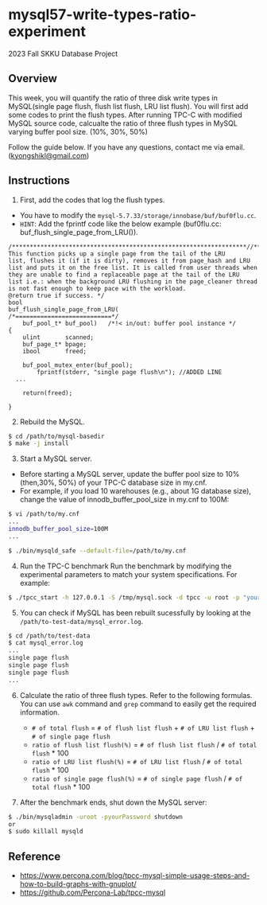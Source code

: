 # mysql57-write-types-ratio-experiment


2023 Fall SKKU Database Project

## Overview
This week, you will quantify the ratio of three disk write types in MySQL(single page flush, flush list flush, LRU list flush). You will first add some codes to print the flush types. After running TPC-C with modified MySQL source code, calcualte the ratio of three flush types in MySQL varying buffer pool size. (10%, 30%, 50%)

Follow the guide below. If you have any questions, contact me via email. (kyongshikl@gmail.com)


## Instructions
1. First, add the codes that log the flush types.
- You have to modify the  `mysql-5.7.33/storage/innobase/buf/buf0flu.cc`.
- `HINT`: Add the fprintf code like the below example (buf0flu.cc: buf_flush_single_page_from_LRU()).

```
/******************************************************************//**
This function picks up a single page from the tail of the LRU
list, flushes it (if it is dirty), removes it from page_hash and LRU
list and puts it on the free list. It is called from user threads when
they are unable to find a replaceable page at the tail of the LRU
list i.e.: when the background LRU flushing in the page_cleaner thread
is not fast enough to keep pace with the workload.
@return true if success. */
bool
buf_flush_single_page_from_LRU(
/*===========================*/
	buf_pool_t*	buf_pool)	/*!< in/out: buffer pool instance */
{
	ulint		scanned;
	buf_page_t*	bpage;
	ibool		freed;

	buf_pool_mutex_enter(buf_pool);
        fprintf(stderr, "single page flush\n"); //ADDED LINE
  ...
  
	return(freed);

}
```


2. Rebuild the MySQL.
```bash
$ cd /path/to/mysql-basedir
$ make -j install
```

3. Start a MySQL server.
  - Before starting a MySQL server, update the buffer pool size to 10% (then,30%, 50%) of your TPC-C database size in my.cnf.
  - For example, if you load 10 warehouses (e.g., about 1G database size), change the value of innodb_buffer_pool_size in my.cnf to 100M:

```bash
$ vi /path/to/my.cnf
...
innodb_buffer_pool_size=100M
...
```

```bash
$ ./bin/mysqld_safe --default-file=/path/to/my.cnf
```


4. Run the TPC-C benchmark
Run the benchmark by modifying the experimental parameters to match your system specifications. For example:
```bash
$ ./tpcc_start -h 127.0.0.1 -S /tmp/mysql.sock -d tpcc -u root -p "yourPassword" -w 10 -c 8 -r 10 -l 300 | tee tpcc-result.txt
```

5. You can check if MySQL has been rebuilt sucessfully by looking at the `/path/to-test-data/mysql_error.log`.
```bash
$ cd /path/to/test-data
$ cat mysql_error.log
...
single page flush
single page flush
single page flush
...
```

6. Calculate the ratio of three flush types. Refer to the following formulas. You can use `awk` command and `grep` command to easily get the required information.
   - `# of total flush` =  `# of flush list flush` + `# of LRU list flush` + `# of single page flush`
   - `ratio of flush list flush(%)` = `# of flush list flush` / `# of total flush` * 100
   - `ratio of LRU list flush(%)` = `# of LRU list flush` / `# of total flush` * 100
   - `ratio of single page flush(%)` = `# of single page flush` / `# of total flush` * 100

4. After the benchmark ends, shut down the MySQL server:
```bash
$ ./bin/mysqladmin -uroot -pyourPassword shutdown
or
$ sudo killall mysqld
```

## Reference
- https://www.percona.com/blog/tpcc-mysql-simple-usage-steps-and-how-to-build-graphs-with-gnuplot/
- https://github.com/Percona-Lab/tpcc-mysql
